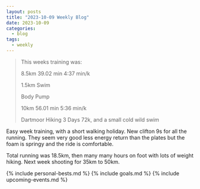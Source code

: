 ```yaml
---
layout: posts
title: "2023-10-09 Weekly Blog"
date: 2023-10-09
categories:
  - blog
tags:
  - weekly
---
```


> This weeks training was:
>
> 8.5km 39.02 min 4:37 min/k
>
> 1.5km Swim
>
> Body Pump
>
> 10km 56.01 min 5:36 min/k
>
> Dartmoor Hiking 3 Days 72k, and a small cold wild swim
>

Easy week training, with a short walking holiday.
New clifton 9s for all the running.
They seem very good less energy return than the plates but the foam is springy and the ride is comfortable.

Total running was 18.5km, then many many hours on foot with lots of weight hiking.
Next week shooting for 35km to 50km.

{% include personal-bests.md %}
{% include goals.md %}
{% include upcoming-events.md %}
